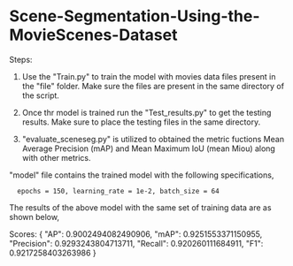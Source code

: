 # Scene-Segmentation-Using-the-MovieScenes-Dataset

Steps:

1. Use the "Train.py" to train the model with movies data files present in the "file" folder. Make sure the files are present in the same directory of the script.

2. Once thr model is trained run the "Test_results.py" to get the testing results. Make sure to place the testing files in the same directory.

3. "evaluate_sceneseg.py" is utilized to obtained the metric fuctions Mean Average Precision (mAP) and Mean Maximum IoU (mean Miou) along with other metrics.


"model" file contains the trained model with the following specifications,

      epochs = 150, learning_rate = 1e-2, batch_size = 64

The results of the above model with the same set of training data are as shown below,

Scores: {
    "AP": 0.9002494082490906,
    "mAP": 0.9251553371150955,
    "Precision": 0.9293243804713711,
    "Recall": 0.920260111684911,
    "F1": 0.9217258403263986
}

